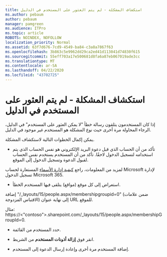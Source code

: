 ```yaml
---
title: استكشاف المشكلة - لم يتم العثور على المستخدم في الدليل
ms.author: pebaum
author: pebaum
manager: pamgreen
ms.audience: ITPro
ms.topic: article
ROBOTS: NOINDEX, NOFOLLOW
localization_priority: Normal
ms.assetid: 63f7d676-7cd9-4549-ba84-c3a8a7867f63
ms.openlocfilehash: 3b863c5e9962dd29ca2ed41d113041d74830f615
ms.sourcegitcommit: 55eff703a17e500681d8fa6a87eb067019ade3cc
ms.translationtype: MT
ms.contentlocale: ar-SA
ms.lasthandoff: 04/22/2020
ms.locfileid: "43702725"
---
```

# <a name="troubleshoot-issue---user-not-found-in-directory"></a>استكشاف المشكلة - لم يتم العثور على المستخدم في الدليل

إذا كان المستخدمون يتلقون رسالة خطأ "لا يمكن العثور على المستخدم" في الدليل، الرجاء المحاولة مرة أخرى حيث نوع المشكلة هو المستخدم غير موجود في الدليل.

يمكن إكمال الخطوات التالية لاستكشاف المشكلة.

- تأكد من أن الحساب الذي قبل دعوة البريد الإلكتروني هو نفس الحساب الذي يتم استخدامه لتسجيل الدخول لاحقًا. تأكد من أن المستخدم يستخدم نفس الحساب لقبول الدعوة وتسجيل الدخول إلى الموقع. 

لمزيد من المعلومات، راجع [كيفية إدارة الأسماء</a> المستعارة لحساب Microsoft لإدارة تسجيل الدخول Microsoft 365](https://support.microsoft.com/help/12407/microsoft-account-how-to-manage-aliases). 

- استعراض إلى كل موقع (مواقع) يتلقى فيها المستخدم الخطأ. 

إضافة "/_layouts/15/people.aspx/membershipgroupid=0" (ضمن علامات الاقتباس المزدوجة) إلى نهاية عنوان URL للموقع. 

مثال: https://<"contoso">.sharepoint.com/_layouts/15/people.aspx/membershipGroupId=0.

- حدد المستخدم من القائمة.

- انقر فوق **إزالة أذونات المستخدم** من الشريط. 
-  إضافة المستخدم مرة أخرى وإعادة إرسال الدعوة إلى المستخدم.

